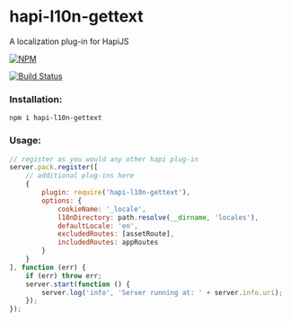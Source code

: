hapi-l10n-gettext
=================
A localization plug-in for HapiJS

[![NPM](https://nodei.co/npm/hapi-l10n-gettext.png)](https://nodei.co/npm/hapi-l10n-gettext/)

[![Build Status](https://travis-ci.org/maxnachlinger/hapi-l10n-gettext.png?branch=master)](https://travis-ci.org/maxnachlinger/hapi-l10n-gettext)

### Installation:
```
npm i hapi-l10n-gettext
```
### Usage:
```javascript
// register as you would any other hapi plug-in
server.pack.register([
	// additional plug-ins here
	{
		plugin: require('hapi-l10n-gettext'),
		options: {
			cookieName: '_locale',
			l10nDirectory: path.resolve(__dirname, 'locales'),
			defaultLocale: 'en',
			excludedRoutes: [assetRoute],
			includedRoutes: appRoutes
		}
	}
], function (err) {
	if (err) throw err;
	server.start(function () {
		server.log('info', 'Server running at: ' + server.info.uri);
	});
});
```
